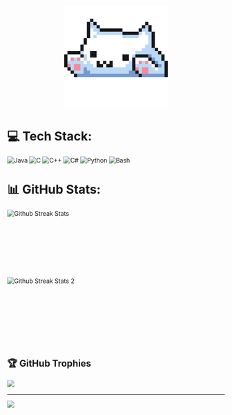 <section align="center">
  <div>
    <img src="./cat_dev.gif" alt="Dev cat" width="240" height="240"/>
  </div>
</section>

# 💻 Tech Stack:
<section style="display: inline-block;">
  <img src="https://cdn.jsdelivr.net/gh/devicons/devicon@latest/icons/java/java-original.svg" width="40" height="40" alt="Java">
  <img src="https://cdn.jsdelivr.net/gh/devicons/devicon@latest/icons/c/c-original.svg" width="40" height="40" alt="C">
  <img src="https://cdn.jsdelivr.net/gh/devicons/devicon@latest/icons/cplusplus/cplusplus-original.svg" width="40" height="40" alt="C++"/>
  <img src="https://cdn.jsdelivr.net/gh/devicons/devicon@latest/icons/csharp/csharp-original.svg" width="40" height="40" alt="C#"/>
  <img src="https://cdn.jsdelivr.net/gh/devicons/devicon@latest/icons/python/python-original.svg" width="40" height="40" alt="Python"/>
  <img src="https://cdn.jsdelivr.net/gh/devicons/devicon@latest/icons/bash/bash-original.svg" width="40" height="40" alt="Bash"/>
</section>
          

# 📊 GitHub Stats:
<section style="display:inline-block;">
  <img src="https://github-readme-streak-stats.herokuapp.com/?user=robertnen&theme=dark&hide_border=false" width="396" height="156" style="margin:0px; display: block;" alt="Github Streak Stats"/>
  <img src="https://github-readme-stats.vercel.app/api/top-langs/?username=robertnen&theme=dark&hide_border=false&include_all_commits=true&count_private=true&layout=compact" width="396" height="156" style="margin:0px; display: block;" alt="Github Streak Stats 2"/>
</section>

## 🏆 GitHub Trophies
![](https://github-profile-trophy.vercel.app/?username=robertnen&theme=discord&no-frame=true&no-bg=true&margin-w=4)


---
![](https://komarev.com/ghpvc/?username=robertnen&color=blueviolet&style=for-the-badge&label=Views&abbreviated=true&base=605)
